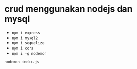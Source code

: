 # crud menggunakan nodejs dan mysql

- <code>npm i express</code>
- <code>npm i mysql2</code>
- <code>npm i sequelize</code>
- <code>npm i cors</code>
- <code>npm i -g nodemon</code>

<code>nodemon index.js</code>
